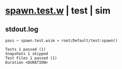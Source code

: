 # [spawn.test.w](../../../../../../examples/tests/sdk_tests/util/spawn.test.w) | test | sim

## stdout.log
```log
pass ─ spawn.test.wsim » root/Default/test:spawn()

Tests 1 passed (1)
Snapshots 1 skipped
Test Files 1 passed (1)
Duration <DURATION>
```

